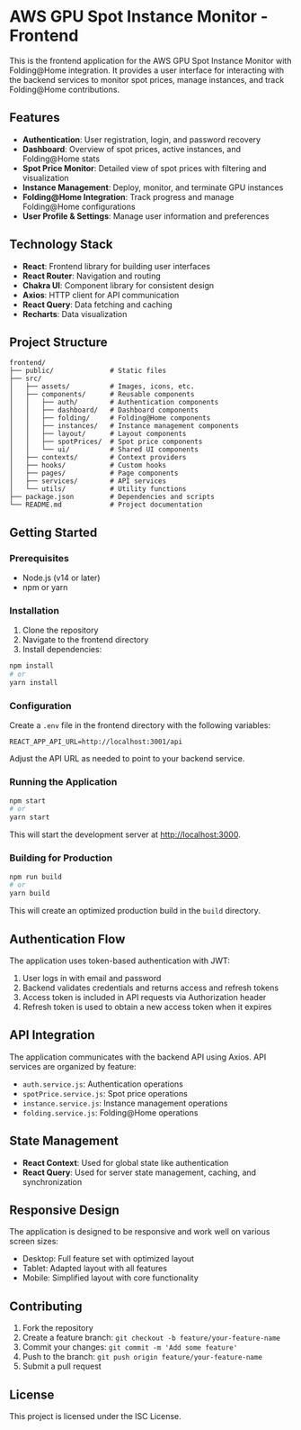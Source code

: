 # AWS GPU Spot Instance Monitor - Frontend

This is the frontend application for the AWS GPU Spot Instance Monitor with Folding@Home integration. It provides a user interface for interacting with the backend services to monitor spot prices, manage instances, and track Folding@Home contributions.

## Features

- **Authentication**: User registration, login, and password recovery
- **Dashboard**: Overview of spot prices, active instances, and Folding@Home stats
- **Spot Price Monitor**: Detailed view of spot prices with filtering and visualization
- **Instance Management**: Deploy, monitor, and terminate GPU instances
- **Folding@Home Integration**: Track progress and manage Folding@Home configurations
- **User Profile & Settings**: Manage user information and preferences

## Technology Stack

- **React**: Frontend library for building user interfaces
- **React Router**: Navigation and routing
- **Chakra UI**: Component library for consistent design
- **Axios**: HTTP client for API communication
- **React Query**: Data fetching and caching
- **Recharts**: Data visualization

## Project Structure

```
frontend/
├── public/              # Static files
├── src/
│   ├── assets/          # Images, icons, etc.
│   ├── components/      # Reusable components
│   │   ├── auth/        # Authentication components
│   │   ├── dashboard/   # Dashboard components
│   │   ├── folding/     # Folding@Home components
│   │   ├── instances/   # Instance management components
│   │   ├── layout/      # Layout components
│   │   ├── spotPrices/  # Spot price components
│   │   └── ui/          # Shared UI components
│   ├── contexts/        # Context providers
│   ├── hooks/           # Custom hooks
│   ├── pages/           # Page components
│   ├── services/        # API services
│   └── utils/           # Utility functions
├── package.json         # Dependencies and scripts
└── README.md            # Project documentation
```

## Getting Started

### Prerequisites

- Node.js (v14 or later)
- npm or yarn

### Installation

1. Clone the repository
2. Navigate to the frontend directory
3. Install dependencies:

```bash
npm install
# or
yarn install
```

### Configuration

Create a `.env` file in the frontend directory with the following variables:

```
REACT_APP_API_URL=http://localhost:3001/api
```

Adjust the API URL as needed to point to your backend service.

### Running the Application

```bash
npm start
# or
yarn start
```

This will start the development server at [http://localhost:3000](http://localhost:3000).

### Building for Production

```bash
npm run build
# or
yarn build
```

This will create an optimized production build in the `build` directory.

## Authentication Flow

The application uses token-based authentication with JWT:

1. User logs in with email and password
2. Backend validates credentials and returns access and refresh tokens
3. Access token is included in API requests via Authorization header
4. Refresh token is used to obtain a new access token when it expires

## API Integration

The application communicates with the backend API using Axios. API services are organized by feature:

- `auth.service.js`: Authentication operations
- `spotPrice.service.js`: Spot price operations
- `instance.service.js`: Instance management operations
- `folding.service.js`: Folding@Home operations

## State Management

- **React Context**: Used for global state like authentication
- **React Query**: Used for server state management, caching, and synchronization

## Responsive Design

The application is designed to be responsive and work well on various screen sizes:

- Desktop: Full feature set with optimized layout
- Tablet: Adapted layout with all features
- Mobile: Simplified layout with core functionality

## Contributing

1. Fork the repository
2. Create a feature branch: `git checkout -b feature/your-feature-name`
3. Commit your changes: `git commit -m 'Add some feature'`
4. Push to the branch: `git push origin feature/your-feature-name`
5. Submit a pull request

## License

This project is licensed under the ISC License.